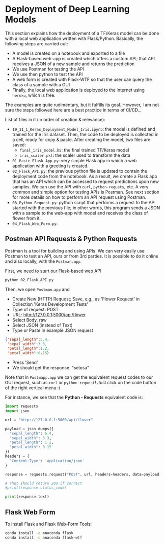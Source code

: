 # Deployment of Deep Learning Models

This section explains how the deployment of a TF/Keras model can be done with a local web application written with Flask/Python. Basically, the following steps are carried out:
- A model is created on a notebook and exported to a file
- A Flask-based web-app is created which offers a custom API; that API receives a JSON of a new sample and returns the prediction
- We use Postman for testing the API
- We use then python to test the API
- A web form is created with Flask-WTF so that the user can query the class of a sample with a GUI
- Finally, the local web application is deployed to the internet using `heroku`, which is free.

The examples are quite rudimentary, but it fulfills its goal.
However, I am not sure the steps followed here are a best practice in terms of CI/CD...

List of files in it (in order of creation & relevance):

- `19_11_1_Keras_Deployment_Model_Iris.ipynb`: the model is defined and trained for the Iris dataset. Then, the code to be deployed is collected in a cell, ready for copy & paste. After creating the model, two files are saved:
    - `final_iris_model.h5`: the final trained TF/Keras model
    - `iris_scaler.pkl`: the scaler used to transform the data
- `01_Basic_Flask_App.py`: very simple Flask app in which a web application with a greeting is created.
- `02_Flask_API.py`: the previous python file is updated to contain the deployment code from the notebook. As a result, we create a Flask app that has an API which can be accessed to request predictions upon new samples. We can use the API with `curl`, `python-requets`, etc. A very common and simple option for testing APIs is Postman. See next section for more details on how to perform an API request using Postman.
- `03_Python_Request.py`: python script that performs a request to the API started with the previous file; in other words, this program sends a JSON with a sample to the web-app with model and receives the class of flower from it.
- `04_Flask_Web_Form.py`: 

## Postman API Requests & Python Requests

Postman is a tool for building and using APIs.
We can very easily use Postman to test an API, ours or from 3rd parties.
It is possible to do it online and also locally, with the `Postman.app`.

First, we need to start our Flask-based web API:

```bash
python 02_Flask_API.py
```

Then, we open `Postman.app` and

- Create New (HTTP) Request; Save, e.g., as 'Flower Request' in Collection 'Keras Development Tests'
- Type of request: POST
- URL: http://127.0.0.1:5000/api/flower
- Select Body, raw
- Select JSON (instead of Text)
- Type or Paste in example JSON request

```json
{"sepal_length":5.4,
 "sepal_width":3.3,
 "petal_length":1.2,
 "petal_width":0.15}
```

- Press 'Send'
- We should get the response: "setosa"

Note that in `Postmapp.app` we can get the equivalent request codes to our GUI request, such as `curl` or `python-request`!
Just click on the code button of the right vertical menu :)

For instance, we see that the **Python - Requests** equivalent code is:

```python
import requests
import json

url = "http://127.0.0.1:5000/api/flower"

payload = json.dumps({
  "sepal_length": 5.4,
  "sepal_width": 3.3,
  "petal_length": 1.2,
  "petal_width": 0.15
})
headers = {
  'Content-Type': 'application/json'
}

response = requests.request("POST", url, headers=headers, data=payload)

# That should return 200 if correct
#print(response.status_code)

print(response.text)
```

## Flask Web Form

To install Flask and Flask Web-Form Tools:

```bash
conda install -c anaconda flask
conda install -c anaconda flask-wtf
```

